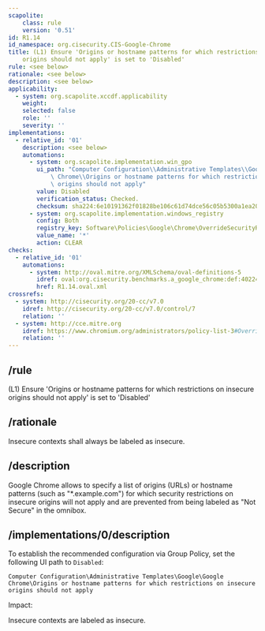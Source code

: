 ```yaml
---
scapolite:
    class: rule
    version: '0.51'
id: R1.14
id_namespace: org.cisecurity.CIS-Google-Chrome
title: (L1) Ensure 'Origins or hostname patterns for which restrictions on insecure
    origins should not apply' is set to 'Disabled'
rule: <see below>
rationale: <see below>
description: <see below>
applicability:
  - system: org.scapolite.xccdf.applicability
    weight:
    selected: false
    role: ''
    severity: ''
implementations:
  - relative_id: '01'
    description: <see below>
    automations:
      - system: org.scapolite.implementation.win_gpo
        ui_path: "Computer Configuration\\Administrative Templates\\Google\\Google\
            \ Chrome\\Origins or hostname patterns for which restrictions on\ninsecure\
            \ origins should not apply"
        value: Disabled
        verification_status: Checked.
        checksum: sha224:6e10191362f01828be106c61d74dce56c05b5300a1ea20776a585cf7
      - system: org.scapolite.implementation.windows_registry
        config: Both
        registry_key: Software\Policies\Google\Chrome\OverrideSecurityRestrictionsOnInsecureOrigin
        value_name: '*'
        action: CLEAR
checks:
  - relative_id: '01'
    automations:
      - system: http://oval.mitre.org/XMLSchema/oval-definitions-5
        idref: oval:org.cisecurity.benchmarks.a_google_chrome:def:40224800
        href: R1.14.oval.xml
crossrefs:
  - system: http://cisecurity.org/20-cc/v7.0
    idref: http://cisecurity.org/20-cc/v7.0/control/7
    relation: ''
  - system: http://cce.mitre.org
    idref: https://www.chromium.org/administrators/policy-list-3#OverrideSecurityRestrictionsOnInsecureOrigin
    relation: ''
---
```



## /rule

(L1) Ensure 'Origins or hostname patterns for which restrictions on
insecure origins should not apply' is set to 'Disabled'

## /rationale

Insecure contexts shall always be labeled as insecure.

## /description

Google Chrome allows to specify a list of origins (URLs) or hostname
patterns (such as "\*.example.com") for which security restrictions on
insecure origins will not apply and are prevented from being labeled as
"Not Secure" in the omnibox.

## /implementations/0/description

To establish the recommended configuration via Group Policy, set the
following UI path to `Disabled`:

`Computer Configuration\Administrative Templates\Google\Google Chrome\Origins or hostname patterns for which restrictions on insecure origins should not apply`

Impact:

Insecure contexts are labeled as insecure.
